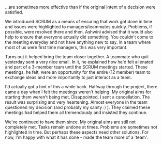 ...are sometimes more effective than if the original intent of a decision were satisfied. 

We introduced SCRUM as a means of ensuring that work got done in time and issues were highlighted to managers/teammates quickly. Problems, if possible, were resolved there and then. Ashwini advised that it would also help to ensure that everyone actually did something. You couldn't come to the meeting everyday and not have anything new to say. In a team where most of us were first time managers, this was very important. 

Turns out it helped bring the team closer together. A teammate who quit yesterday sent a very nice email. In it, he explained how he'd felt alienated and part of a 3-member team until the SCRUM meetings started. These meetings, he felt, were an opportunity for the entire (12 member) team to exchange ideas and more importantly to just interact as a team. 

I'd actually got a hint of this a while back. Halfway through the project, there came a day when I felt the meetings weren't helping. My original aims for starting them weren't being met. Disappointed, I sent a cancellation. The result was surprising and very heartening. Almost everyone in the team questioned my decision (and probably my sanity :) ). They claimed these meetings had helped them all tremendously and insisted they continue.

We've continued to have them since. My original aims are still not completely met. Tasks remain undone at times. Problems are sometimes not highlighted in time. But perhaps these aspects need other solutions. For now, I'm happy with what it has done - made the team more of a 'team'.
